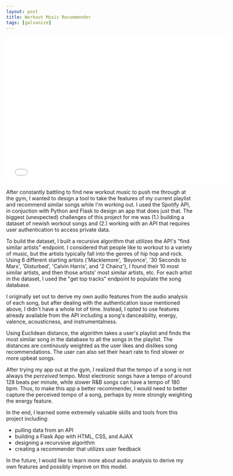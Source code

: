 ```yaml
---
layout: post
title: Workout Music Recommender
tags: [galvanize]
---
```


<iframe width="600" height="400" frameborder="0" scrolling="no" src="//plot.ly/~jcream31/120.embed?width=300&height=300"></iframe>

After constantly battling to find new workout music to push me through at the gym, I wanted to design a tool to take the features of my current playlist and recommend similar songs while I'm working out. I used the Spotify API, in conjuction with Python and Flask to design an app that does just that. The biggest (unexpected) challenges of this project for me was (1.) building a dataset of newish workout songs and (2.) working with an API that requires user authentication to access private data.   

To build the dataset, I built a recursive algorithm that utilizes the API's "find similar artists" endpoint. I considered that people like to workout to a variety of music, but the artists typically fall into the genres of hip hop and rock. Using 6 different starting artists ('Macklemore', 'Beyonce', '30 Seconds to Mars', 'Disturbed', 'Calvin Harris', and '2 Chainz'), I found their 10 most similar artists, and then those artists' most similar artists, etc. For each artist in the dataset, I used the "get top tracks" endpoint to populate the song database.    

I originally set out to derive my own audio features from the audio analysis of each song, but after dealing with the authentication issue mentioned above, I didn't have a whole lot of time. Instead, I opted to use features already available from the API including a song's danceability, energy, valence, acousticness, and instrumentalness. 

Using Euclidean distance, the algorithm takes a user's playlist and finds the most similar song in the database to all the songs in the playlist. The distances are continously weighted as the user likes and dislikes song recommendations. The user can also set their heart rate to find slower or more upbeat songs. 

After trying my app out at the gym, I realized that the tempo of a song is not always the _perceived_ tempo. Most electronic songs have a tempo of around 128 beats per minute, while slower R&B songs can have a tempo of 180 bpm. Thus, to make this app a better recommender, I would need to better capture the perceived tempo of a song, perhaps by more strongly weighting the energy feature.

In the end, I learned some extremely valuable skills and tools from this project including:
 * pulling data from an API 
 * building a Flask App with HTML, CSS, and AJAX
 * designing a recurvsive algorithm
 * creating a recommender that utilizes user feedback
 
In the future, I would like to learn more about audio analysis to derive my own features and possibly improve on this model.
